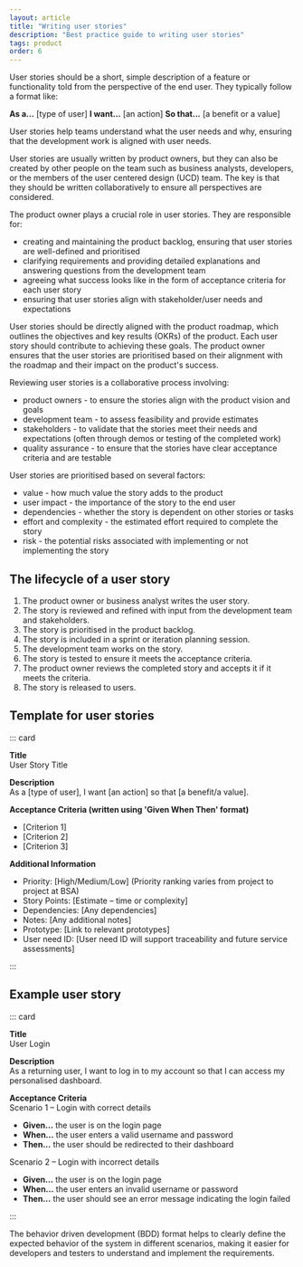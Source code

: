 ```yaml
---
layout: article
title: "Writing user stories"
description: "Best practice guide to writing user stories"
tags: product
order: 6
---
```


User stories should be a short, simple description of a feature or functionality told from the perspective of the end user. They typically follow a format like: 

**As a...** [type of user]
**I want...** [an action]
**So that...** [a benefit or a value]

User stories help teams understand what the user needs and why, ensuring that the development work is aligned with user needs.

User stories are usually written by product owners, but they can also be created by other people on the team such as business analysts, developers, or the members of the user centered design (UCD) team. The key is that they should be written collaboratively to ensure all perspectives are considered.

The product owner plays a crucial role in user stories. They are responsible for:

- creating and maintaining the product backlog, ensuring that user stories are well-defined and prioritised
- clarifying requirements and providing detailed explanations and answering questions from the development team
- agreeing what success looks like in the form of acceptance criteria for each user story
- ensuring that user stories align with stakeholder/user needs and expectations

User stories should be directly aligned with the product roadmap, which outlines the objectives and key results (OKRs) of the product. Each user story should contribute to achieving these goals. The product owner ensures that the user stories are prioritised based on their alignment with the roadmap and their impact on the product's success.

Reviewing user stories is a collaborative process involving:

- product owners - to ensure the stories align with the product vision and goals
- development team - to assess feasibility and provide estimates
- stakeholders - to validate that the stories meet their needs and expectations (often through demos or testing of the completed work)
- quality assurance - to ensure that the stories have clear acceptance criteria and are testable

User stories are prioritised based on several factors:

- value - how much value the story adds to the product
- user impact - the importance of the story to the end user
- dependencies - whether the story is dependent on other stories or tasks
- effort and complexity - the estimated effort required to complete the story
- risk - the potential risks associated with implementing or not implementing the story

## The lifecycle of a user story

1. The product owner or business analyst writes the user story.
2. The story is reviewed and refined with input from the development team and stakeholders.
3. The story is prioritised in the product backlog.
4. The story is included in a sprint or iteration planning session.
5. The development team works on the story.
6. The story is tested to ensure it meets the acceptance criteria.
7. The product owner reviews the completed story and accepts it if it meets the criteria.
8. The story is released to users.

## Template for user stories

::: card

**Title**  
User Story Title

**Description**  
As a [type of user], I want [an action] so that [a benefit/a value].

**Acceptance Criteria (written using 'Given When Then' format)**  
- [Criterion 1]  
- [Criterion 2]  
- [Criterion 3]  

**Additional Information**  
- Priority: [High/Medium/Low] (Priority ranking varies from project to project at BSA)  
- Story Points: [Estimate – time or complexity]  
- Dependencies: [Any dependencies]  
- Notes: [Any additional notes]  
- Prototype: [Link to relevant prototypes]  
- User need ID: [User need ID will support traceability and future service assessments]

:::

## Example user story

::: card

**Title**  
User Login

**Description**  
As a returning user, I want to log in to my account so that I can access my personalised dashboard.

**Acceptance Criteria**  
Scenario 1 – Login with correct details

- **Given...** the user is on the login page
- **When...** the user enters a valid username and password
- **Then...** the user should be redirected to their dashboard

Scenario 2 – Login with incorrect details

- **Given...** the user is on the login page
- **When...** the user enters an invalid username or password
- **Then...** the user should see an error message indicating the login failed

:::

The behavior driven development (BDD) format helps to clearly define the expected behavior of the system in different scenarios, making it easier for developers and testers to understand and implement the requirements.